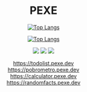 <div align="center">

# PEXE
  
[![Top Langs](https://github-readme-stats.vercel.app/api?username=ultimatepexe&theme=algolia&show_icons=true)](https://github.com/ultimatepexe)

[![Top Langs](https://github-readme-stats-git-masterrstaa-rickstaa.vercel.app/api/top-langs/?username=ultimatepexe&theme=dracula)](https://github.com/ultimatepexe/github-readme-stats)

<a href="https://github.com/ultimatepexe"><img src="https://img.shields.io/badge/GitHub-100000?style=for-the-badge&logo=github&logoColor=white"></a>
<a href="https://x.com/ultimatepexe"><img src="https://img.shields.io/badge/Twitter-1DA1F2?style=for-the-badge&logo=twitter&logoColor=white"></a>
<a href="https://youtube.com/@ultimatepexe"><img src="https://img.shields.io/badge/YouTube-FF0000?style=for-the-badge&logo=youtube&logoColor=white"></a>

https://todolist.pexe.dev<br>
https://pobrometro.pexe.dev<br>
https://calculator.pexe.dev<br>
https://randomfacts.pexe.dev<br>

</div>
